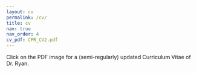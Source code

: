 ```yaml
---
layout: cv
permalink: /cv/
title: cv
nav: true
nav_order: 4
cv_pdf: CPR_CV2.pdf
---
```


Click on the PDF image for a (semi-regularly) updated Curriculum Vitae of Dr. Ryan.


